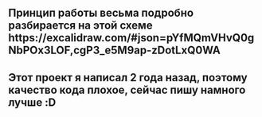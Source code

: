 <h2>Принцип работы весьма подробно разбирается на этой схеме https://excalidraw.com/#json=pYfMQmVHvQ0gNbPOx3LOF,cgP3_e5M9ap-zDotLxQ0WA</h2>

<h2>Этот проект я написал 2 года назад, поэтому качество кода плохое, сейчас пишу намного лучше :D</h2>
